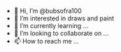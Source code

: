 - 👋 Hi, I’m @bubsofra100
- 👀 I’m interested in draws and paint
- 🌱 I’m currently learning ...
- 💞️ I’m looking to collaborate on ...
- 📫 How to reach me ...

<!---
bubsofra100/bubsofra100 is a ✨ special ✨ repository because its `README.md` (this file) appears on your GitHub profile.
You can click the Preview link to take a look at your changes.
--->
